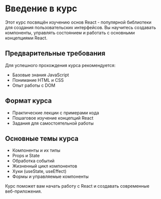 # Введение в курс

Этот курс посвящён изучению основ React - популярной библиотеки для создания пользовательских интерфейсов. Вы научитесь создавать компоненты, управлять состоянием и работать с основными концепциями React.

## Предварительные требования

Для успешного прохождения курса рекомендуется:
- Базовые знания JavaScript
- Понимание HTML и CSS
- Опыт работы с DOM

## Формат курса

- Практические лекции с примерами кода
- Пошаговое изучение концепций React
- Задания для самостоятельной работы

## Основные темы курса

- Компоненты и их типы
- Props и State
- Обработка событий
- Жизненный цикл компонентов
- Хуки (useState, useEffect)
- Формы и управляемые компоненты

Курс поможет вам начать работу с React и создавать современные веб-приложения.

